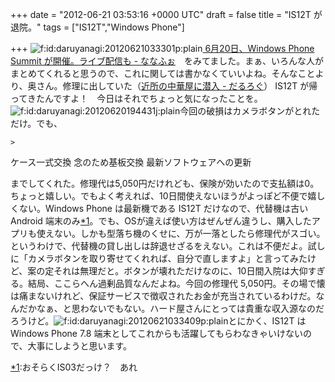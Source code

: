 
+++
date = "2012-06-21 03:53:16 +0000 UTC"
draft = false
title = "IS12T が退院。"
tags = ["IS12T","Windows Phone"]

+++
<img src="http://cdn-ak.f.st-hatena.com/images/fotolife/d/daruyanagi/20120621/20120621033301.png" alt="f:id:daruyanagi:20120621033301p:plain" title="f:id:daruyanagi:20120621033301p:plain" class="hatena-fotolife"/><a href="http://nanapho.jp/archives/2012/06/details-of-windows-phone-summit-on-june-20/">  6月20日、Windows Phone Summit が開催。ライブ配信も - ななふぉ</a>　をみてました。まぁ、いろんな人がまとめてくれると思うので、これに関しては書かなくていいよね。そんなことより、奥さん。修理に出していた（<a href="http://daruyanagi.hatenablog.com/entry/2012/06/11/224613">近所の中華屋に潜入 - だるろぐ</a>） IS12T が帰ってきたんですよ！　今日はそれでちょっと気になったことを。<img src="http://cdn-ak.f.st-hatena.com/images/fotolife/d/daruyanagi/20120620/20120620194431.jpg" alt="f:id:daruyanagi:20120620194431j:plain" title="f:id:daruyanagi:20120620194431j:plain" class="hatena-fotolife"/>今回の破損はカメラボタンがとれただけ。でも、

    >
        

ケース一式交換
念のため基板交換
最新ソフトウェアへの更新

    
までしてくれた。修理代は5,050円だけれども、保険が効いたので支払額は0。ちょっと嬉しい。でもよく考えれば、10日間使えないほうがよっぽど不便で嬉しくない。Windows Phone は最新機である IS12T だけなので、代替機は古い Android 端末のみ<a href="#f1" name="fn1" title="おそらくIS03だっけ？　あれ">*1</a>。でも、OSが違えば使い方はぜんぜん違うし、購入したアプリも使えない。しかも型落ち機のくせに、万が一落としたら修理代がスゴい。というわけで、代替機の貸し出しは辞退せざるをえない。これは不便だよ。試しに「カメラボタンを取り寄せてくれれば、自分で直しますよ」と言ってみたけど、案の定それは無理だと。ボタンが壊れただけなのに、10日間入院は大仰すぎる。結局、ここらへん過剰品質なんだよね。今回の修理代 5,050円。その場で懐は痛まないけれど、保証サービスで徴収されたお金が充当されているわけだ。なんだかなぁ、と思わないでもない。ハード屋さんにとっては貴重な収入源なのだろうけど。<img src="http://cdn-ak.f.st-hatena.com/images/fotolife/d/daruyanagi/20120621/20120621033409.png" alt="f:id:daruyanagi:20120621033409p:plain" title="f:id:daruyanagi:20120621033409p:plain" class="hatena-fotolife"/>とにかく、IS12T は Windows Phone 7.8 端末としてこれからも活躍してもらわなきゃいけないので、大事にしようと思います。
<div class="footnote">
<a href="#fn1" name="f1" class="footnote-number">*1</a><span class="footnote-delimiter">:</span><span class="footnote-text">おそらくIS03だっけ？　あれ</span>
</div>

